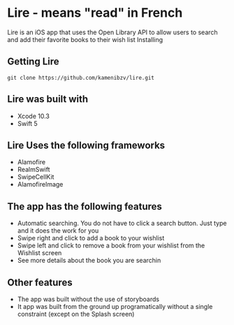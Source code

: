 # Lire - means "read" in French
Lire is an iOS app that uses the Open Library API to allow users to search and add their favorite books to their wish list
Installing

## Getting Lire 

```
git clone https://github.com/kamenibzv/lire.git
```

## Lire was built with

* Xcode 10.3
* Swift 5

## Lire Uses the following frameworks

* Alamofire
* RealmSwift
* SwipeCellKit
* AlamofireImage

## The app has the following features

* Automatic searching. You do not have to click a search button. Just type and it does the work for you
* Swipe right and click to add a book to your wishlist
* Swipe left and click to remove a book from your wishlist from the Wishlist screen
* See more details about the book you are searchin

## Other features

* The app was built without the use of storyboards
* It app was built from the ground up programatically without a single constraint (except on the Splash screen)

